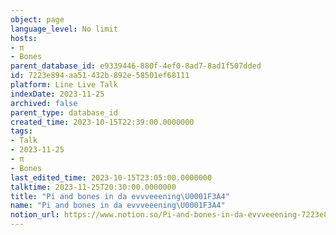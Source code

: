 ```yaml
---
object: page
language_level: No limit
hosts:
- π
- Bones
parent_database_id: e9339446-880f-4ef0-8ad7-8ad1f507dded
id: 7223e894-aa51-432b-892e-58501ef68111
platform: Line Live Talk
indexDate: 2023-11-25
archived: false
parent_type: database_id
created_time: 2023-10-15T22:39:00.0000000
tags:
- Talk
- 2023-11-25
- π
- Bones
last_edited_time: 2023-10-15T23:05:00.0000000
talktime: 2023-11-25T20:30:00.0000000
title: "Pi and bones in da evvveeening\U0001F3A4"
name: "Pi and bones in da evvveeening\U0001F3A4"
notion_url: https://www.notion.so/Pi-and-bones-in-da-evvveeening-7223e894aa51432b892e58501ef68111
---
```



   
   
   
   

   
























